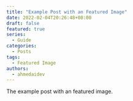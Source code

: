 ```yaml
---
title: "Example Post with an Featured Image"
date: 2022-02-04T20:26:48+08:00
draft: false
featured: true
series:
  - Guide
categories:
  - Posts
tags:
  - Featured Image
authors:
  - ahmedaidev
---
```


The example post with an featured image.

<!--more-->
